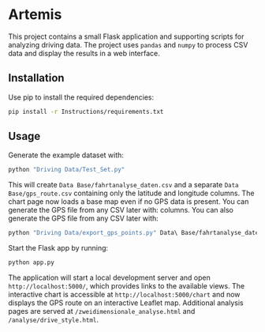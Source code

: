 # Artemis

This project contains a small Flask application and supporting scripts for analyzing driving data.  The project uses `pandas` and `numpy` to process CSV data and display the results in a web interface.

## Installation

Use pip to install the required dependencies:

```bash
pip install -r Instructions/requirements.txt
```

## Usage

Generate the example dataset with:

```bash
python "Driving Data/Test_Set.py"
```

This will create `Data Base/fahrtanalyse_daten.csv` and a separate
`Data Base/gps_route.csv` containing only the latitude and longitude
columns. The chart page now loads a base map even if no GPS data is
present. You can generate the GPS file from any CSV later with:
columns. You can also generate the GPS file from any CSV later with:


```bash
python "Driving Data/export_gps_points.py" Data\ Base/fahrtanalyse_daten.csv
```

Start the Flask app by running:

```bash
python app.py
```

The application will start a local development server and open `http://localhost:5000/`,
which provides links to the available views.  The interactive chart is accessible
at `http://localhost:5000/chart` and now displays the GPS route on an interactive
Leaflet map.  Additional analysis pages are served at
`/zweidimensionale_analyse.html` and `/analyse/drive_style.html`.
